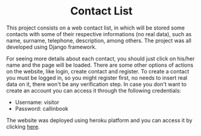 <h1 : align="center">Contact List</h1>

<p>This project consists on a web contact list, in which will be stored some contacts with some of their respective informations (no real data), such as name, surname, telephone, description, among others. The project was all developed using Django framework.</p>
<p>For seeing more details about each contact, you should just click on his/her name and the page will be loaded. There are some other options of actions on the website, like login, create contact and register. To create a contact you must be logged in, so you might register first, no needs to insert real data on it, there won't be any verification step. In case you don't want to create an account you can access it through the following credentials:</p>
<ul>
   <li>Username: visitor
   <li>Password: callinbook
</ul>

The website was deployed using heroku platform and you can access it by clicking <a : href="https://callinbook.herokuapp.com/" target="_blank">here</a>.

